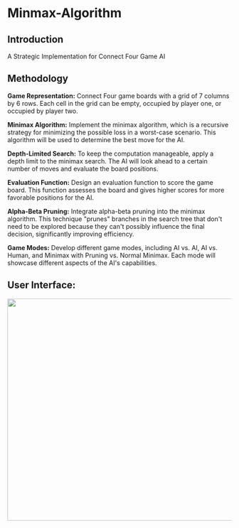 # Minmax-Algorithm

## Introduction
A Strategic Implementation for Connect Four Game AI

## Methodology
**Game Representation:** Connect Four game boards with a grid of 7 columns by 6 rows. Each cell in the grid can be empty, occupied by player one, or occupied by player two.

**Minimax Algorithm:** Implement the minimax algorithm, which is a recursive strategy for minimizing the possible loss in a worst-case scenario. This algorithm will be used to determine the best move for the AI.

**Depth-Limited Search:** To keep the computation manageable, apply a depth limit to the minimax search. The AI will look ahead to a certain number of moves and evaluate the board positions.

**Evaluation Function:** Design an evaluation function to score the game board. This function assesses the board and gives higher scores for more favorable positions for the AI.

**Alpha-Beta Pruning:** Integrate alpha-beta pruning into the minimax algorithm. This technique "prunes" branches in the search tree that don't need to be explored because they can't possibly influence the final decision, significantly improving efficiency.

**Game Modes:** Develop different game modes, including AI vs. AI, AI vs. Human, and Minimax with Pruning vs. Normal Minimax. Each mode will showcase different aspects of the AI's capabilities.


## User Interface: 


<img src="https://github.com/a5medashraf/Minimax-Algorithm/assets/72763763/06c944ac-ee5d-4497-ba52-68da19fa6c9d" width="900" height="500">


